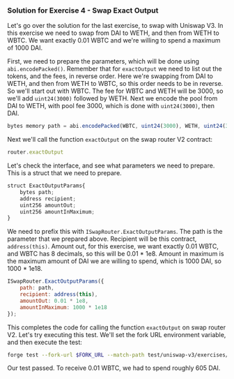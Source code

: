 ### Solution for Exercise 4 - Swap Exact Output

Let's go over the solution for the last exercise, to swap with Uniswap V3. In this exercise we need to swap from DAI to WETH, and then from WETH to WBTC. We want exactly 0.01 WBTC and we're willing to spend a maximum of 1000 DAI.

First, we need to prepare the parameters, which will be done using `abi.encodePacked()`. Remember that for `exactOutput` we need to list out the tokens, and the fees, in reverse order. Here we're swapping from DAI to WETH, and then from WETH to WBTC, so this order needs to be in reverse. So we'll start out with WBTC. The fee for WBTC and WETH will be 3000, so we'll add `uint24(3000)` followed by WETH. Next we encode the pool from DAI to WETH, with pool fee 3000, which is done with `uint24(3000)`, then DAI.

```javascript
bytes memory path = abi.encodePacked(WBTC, uint24(3000), WETH, uint24(3000), DAI);
```

Next we'll call the function `exactOutput` on the swap router V2 contract:

```javascript
router.exactOutput
```

Let's check the interface, and see what parameters we need to prepare. This is a struct that we need to prepare.

```javascript
struct ExactOutputParams{
    bytes path;
    address recipient;
    uint256 amountOut;
    uint256 amountInMaximum;
}
```

We need to prefix this with `ISwapRouter.ExactOutputParams`. The path is the parameter that we prepared above. Recipient will be this contract, `address(this)`. Amount out, for this exercise, we want exactly 0.01 WBTC, and WBTC has 8 decimals, so this will be 0.01 * 1e8. Amount in maximum is the maximum amount of DAI we are willing to spend, which is 1000 DAI, so 1000 * 1e18.

```javascript
ISwapRouter.ExactOutputParams({
    path: path,
    recipient: address(this),
    amountOut: 0.01 * 1e8,
    amountInMaximum: 1000 * 1e18
});
```

This completes the code for calling the function `exactOutput` on swap router V2. Let's try executing this test. We'll set the fork URL environment variable, and then execute the test:

```bash
forge test --fork-url $FORK_URL --match-path test/uniswap-v3/exercises/UniswapV3Swap.test.sol -vvv
```

Our test passed. To receive 0.01 WBTC, we had to spend roughly 605 DAI.
